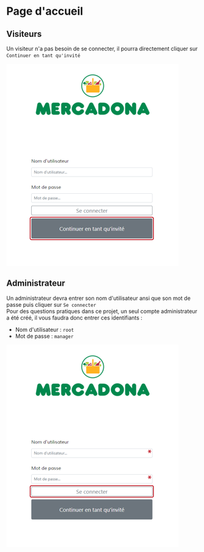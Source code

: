 # Page d'accueil

## Visiteurs

Un visiteur n'a pas besoin de se connecter, il pourra directement cliquer sur `Continuer en tant qu'invité`

![](login.png)

## Administrateur

Un administrateur devra entrer son nom d'utilisateur ansi que son mot de passe puis cliquer sur `Se connecter`   
Pour des questions pratiques dans ce projet, un seul compte administrateur a été créé, il vous faudra donc entrer ces identifiants :
- Nom d'utilisateur : `root`
- Mot de passe : `manager`

![](login-admin.png)
